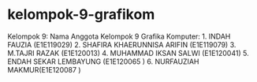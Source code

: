 # kelompok-9-grafikom
Kelompok 9: Nama Anggota Kelompok 9 Grafika Komputer: 1. INDAH FAUZIA (E1E119029) 2. SHAFIRA KHAERUNNISA ARIFIN (E1E119079) 3. M.TAJRI RAZAK (E1E120013) 4. MUHAMMAD IKSAN SALWI (E1E120041) 5. ENDAH SEKAR LEMBAYUNG (E1E120065 ) 6. NURFAUZIAH MAKMUR(E1E120087 )
